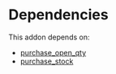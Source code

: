 # Dependencies

This addon depends on:

- [purchase_open_qty](https://github.com/bringout/oca-workflow-process)
- [purchase_stock](https://github.com/bringout/oca-ocb-warehouse)
